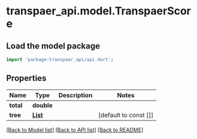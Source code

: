 # transpaer_api.model.TranspaerScore

## Load the model package
```dart
import 'package:transpaer_api/api.dart';
```

## Properties
Name | Type | Description | Notes
------------ | ------------- | ------------- | -------------
**total** | **double** |  | 
**tree** | [**List<TranspaerScoreBranch>**](TranspaerScoreBranch.md) |  | [default to const []]

[[Back to Model list]](../README.md#documentation-for-models) [[Back to API list]](../README.md#documentation-for-api-endpoints) [[Back to README]](../README.md)


